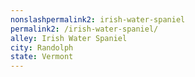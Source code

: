 ```yaml
---
﻿nonslashpermalink2: irish-water-spaniel
permalink2: /irish-water-spaniel/
alley: Irish Water Spaniel
city: Randolph
state: Vermont
---
```

